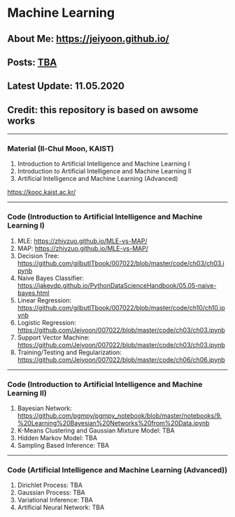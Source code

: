 # Machine Learning

## About Me: https://jeiyoon.github.io/

## Posts: [TBA](https://jeiyoon.github.io/k4ke/)

## Latest Update: 11.05.2020

## Credit: this repository is based on awsome works
---
### Material (Il-Chul Moon, KAIST)
1) Introduction to Artificial Intelligence and Machine Learning I
2) Introduction to Artificial Intelligence and Machine Learning II
3) Artificial Intelligence and Machine Learning (Advanced)

https://kooc.kaist.ac.kr/

---

### Code (Introduction to Artificial Intelligence and Machine Learning I)
1) MLE: https://zhiyzuo.github.io/MLE-vs-MAP/
2) MAP: https://zhiyzuo.github.io/MLE-vs-MAP/
3) Decision Tree: https://github.com/gilbutITbook/007022/blob/master/code/ch03/ch03.ipynb
4) Naive Bayes Classifier: https://jakevdp.github.io/PythonDataScienceHandbook/05.05-naive-bayes.html
5) Linear Regression: https://github.com/gilbutITbook/007022/blob/master/code/ch10/ch10.ipynb
6) Logistic Regression: https://github.com/Jeiyoon/007022/blob/master/code/ch03/ch03.ipynb
7) Support Vector Machine: https://github.com/Jeiyoon/007022/blob/master/code/ch03/ch03.ipynb
8) Training/Testing and Regularization: https://github.com/Jeiyoon/007022/blob/master/code/ch06/ch06.ipynb 

---
### Code (Introduction to Artificial Intelligence and Machine Learning II)
1) Bayesian Network: https://github.com/pgmpy/pgmpy_notebook/blob/master/notebooks/9.%20Learning%20Bayesian%20Networks%20from%20Data.ipynb
2) K-Means Clustering and Gaussian Mixture Model: TBA
3) Hidden Markov Model: TBA
4) Sampling Based Inference: TBA

---
### Code (Artificial Intelligence and Machine Learning (Advanced))
1) Dirichlet Process: TBA 
2) Gaussian Process: TBA
3) Variational Inference: TBA
4) Artificial Neural Network: TBA

